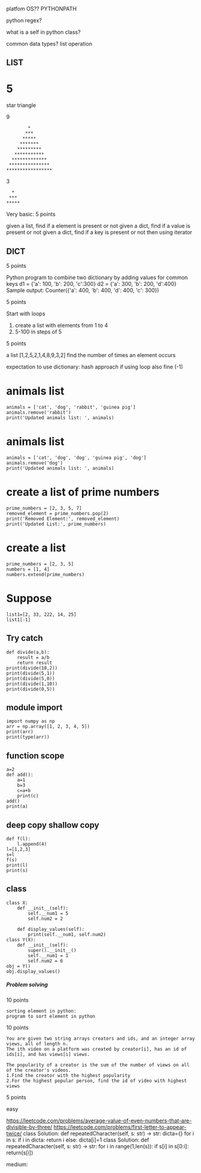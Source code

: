 platfom OS?? PYTHONPATH

python regex?

what is a self in python class?

common data types? list operation

## LIST

5
==
star triangle

9

            *
           ***
          *****
         *******
        *********
       ***********
      *************
     ***************
    *****************

3

      *
     ***
    *****

Very basic:
5 points

given a list, find if a element is present or not 
given a dict, find if a value is present or not
given a dict, find if a key is present or not
then using iterator

## DICT

5 points

Python program to combine two dictionary by adding values for common keys
    d1 = {'a': 100, 'b': 200, 'c':300}
    d2 = {'a': 300, 'b': 200, 'd':400}
    Sample output: Counter({'a': 400, 'b': 400, 'd': 400, 'c': 300})

5 points

Start with loops
1. create a list with elements from 1 to 4
2. 5-100 in steps of 5


5 points

a list [1,2,5,2,1,4,8,9,3,2]
find the number of times an element occurs

expectation to use dictionary: hash approach
if using loop also fine (-1)

# animals list
    animals = ['cat', 'dog', 'rabbit', 'guinea pig']
    animals.remove('rabbit')
    print('Updated animals list: ', animals)


# animals list
    animals = ['cat', 'dog', 'dog', 'guinea pig', 'dog']
    animals.remove('dog')
    print('Updated animals list: ', animals)

# create a list of prime numbers
    prime_numbers = [2, 3, 5, 7]
    removed_element = prime_numbers.pop(2)
    print('Removed Element:', removed_element)
    print('Updated List:', prime_numbers)

# create a list
    prime_numbers = [2, 3, 5]
    numbers = [1, 4]
    numbers.extend(prime_numbers)

# Suppose
    list1=[2, 33, 222, 14, 25]
    list1[-1]

## Try catch

    def divide(a,b):
        result = a/b
        return result
    print(divide(10,2))
    print(divide(5,1))
    print(divide(5,0))
    print(divide(1,10))
    print(divide(0,5))

## module import

    import numpy as np
    arr = np.array([1, 2, 3, 4, 5])
    print(arr)
    print(type(arr))

## function scope

    a=2
    def add():
        a=1
        b=3
        c=a+b
        print(c)
    add()
    print(a)

## deep copy shallow copy

    def f(l):
        l.append(4)
    l=[1,2,3]
    s=l
    f(s)
    print(l)
    print(s)


## class

    class X:
        def __init__(self):
            self.__num1 = 5
            self.num2 = 2

        def display_values(self):
            print(self.__num1, self.num2)
    class Y(X):
        def __init__(self):
            super().__init__()
            self.__num1 = 1
            self.num2 = 6
    obj = Y()
    obj.display_values()




##### Problem solving

10 points

    sorting element in python:
    program to sort element in python
    
10 points

    You are given two string arrays creators and ids, and an integer array views, all of length n. 
    The ith video on a platform was created by creator[i], has an id of ids[i], and has views[i] views.

    The popularity of a creator is the sum of the number of views on all of the creator's videos. 
    1.Find the creator with the highest popularity
    2.For the highest popular person, find the id of video with highest views

5 points

easy

https://leetcode.com/problems/average-value-of-even-numbers-that-are-divisible-by-three/
https://leetcode.com/problems/first-letter-to-appear-twice/
    class Solution:
        def repeatedCharacter(self, s: str) -> str:
            dicta={}
            for i in s:
                if i in dicta:
                    return i
                else:
                    dicta[i]=1
    class Solution:
        def repeatedCharacter(self, s: str) -> str:
            for i in range(1,len(s)):
                if s[i] in s[0:i]:
                    return(s[i])
                
medium:
